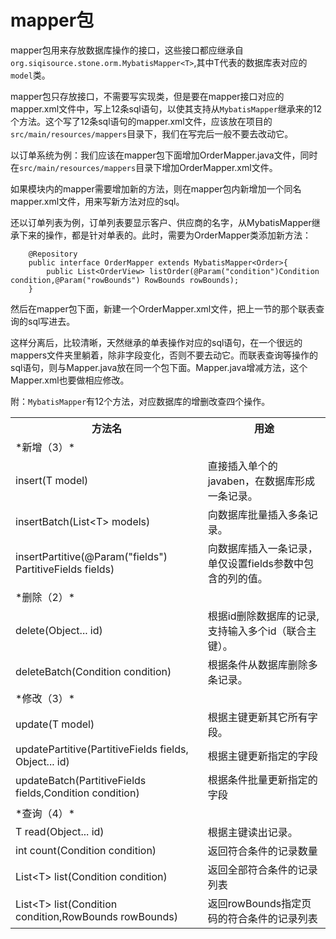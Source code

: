 # mapper包

mapper包用来存放数据库操作的接口，这些接口都应继承自`org.siqisource.stone.orm.MybatisMapper<T>`,其中T代表的数据库表对应的`model`类。

mapper包只存放接口，不需要写实现类，但是要在mapper接口对应的mapper.xml文件中，写上12条sql语句，以使其支持从`MybatisMapper`继承来的12个方法。这个写了12条sql语句的mapper.xml文件，应该放在项目的`src/main/resources/mappers`目录下，我们在写完后一般不要去改动它。

以订单系统为例：我们应该在mapper包下面增加OrderMapper.java文件，同时在`src/main/resources/mappers`目录下增加OrderMapper.xml文件。

如果模块内的mapper需要增加新的方法，则在mapper包内新增加一个同名mapper.xml文件，用来写新方法对应的sql。

还以订单列表为例，订单列表要显示客户、供应商的名字，从MybatisMapper继承下来的操作，都是针对单表的。此时，需要为OrderMapper类添加新方法：

```
    @Repository
    public interface OrderMapper extends MybatisMapper<Order>{
        public List<OrderView> listOrder(@Param("condition")Condition condition,@Param("rowBounds") RowBounds rowBounds);
    } 
```
然后在mapper包下面，新建一个OrderMapper.xml文件，把上一节的那个联表查询的sql写进去。

这样分离后，比较清晰，天然继承的单表操作对应的sql语句，在一个很远的mappers文件夹里躺着，除非字段变化，否则不要去动它。而联表查询等操作的sql语句，则与Mapper.java放在同一个包下面。Mapper.java增减方法，这个Mapper.xml也要做相应修改。

附：`MybatisMapper`有12个方法，对应数据库的增删改查四个操作。

<table>
    <tr>
    <th>方法名</th><th>用途</th>
    </tr>
    <tr>
    <td>
    *新增（3）*
    </td>
    <td>
    </td>
    </tr>
    <tr>
    <td> insert(T model)</td>
    <td>直接插入单个的javaben，在数据库形成一条记录。</td>
    </tr>
    <tr>
    <td>insertBatch(List&lt;T> models)</td>
    <td>向数据库批量插入多条记录。</td>
    </tr>
    <tr>
    <td>insertPartitive(@Param("fields") PartitiveFields fields)</td>
    <td>向数据库插入一条记录，单仅设置fields参数中包含的列的值。</td>
    </tr>
    <tr>
    <td>
    *删除（2）*
    </td>
    <td>
    </td>
    </tr>
    <tr>
    <td> delete(Object... id)</td>
    <td>根据id删除数据库的记录,支持输入多个id（联合主键）。</td>
    </tr>
    <tr>
    <td>deleteBatch(Condition condition)</td>
    <td>根据条件从数据库删除多条记录。</td>
    </tr>
    <tr>
    <td>
    *修改（3）*
    </td>
    <td>
    </td>
    <tr>
    <td> update(T model)</td>
    <td>根据主键更新其它所有字段。</td>
    </tr>
    <tr>
    <td>updatePartitive(PartitiveFields fields, Object... id)</td>
    <td>根据主键更新指定的字段</td>
    </tr>
    <tr>
    <td>updateBatch(PartitiveFields fields,Condition condition)</td>
    <td>根据条件批量更新指定的字段</td>
    </tr>
    <tr>
    <td>
    *查询（4）*
    </td>
    <td>
    </td>
    <tr>
    <tr>
    <td>T read(Object... id)</td>
    <td>根据主键读出记录。</td>
    </tr>
    <tr>
    <td>int count(Condition condition)</td>
    <td>返回符合条件的记录数量</td>
    </tr>
    <tr>
    <td>List&lt;T> list(Condition condition)</td>
    <td>返回全部符合条件的记录列表</td>
    </tr>
    <tr>
    <td>List&lt;T> list(Condition condition,RowBounds rowBounds)</td>
    <td>返回rowBounds指定页码的符合条件的记录列表</td>
    </tr>
</tbale>


